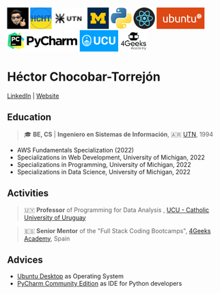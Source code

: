 <img src="./img/gravatar-hector.png"
     height="50"
     alt="Avatar de Héctor">
<img src="./img/logo-hcht-uk.jpg"
     width="50" height="50"
     alt="I stand with Ukraine">
<img src="./img/logo-utn.png"
     height="50"
     alt="Universidad Tecnológica Nacional">
<img src="./img/university-of-michigan.jpeg"
     height="50"
     alt="University of Michigan">
<img src="./img/logo-python.png"
     height="50"
     alt="Logo Python">
<img src="./img/logo-reactjs.png"
     height="50"
     alt="Logo React">
<img src="./img/logo-ubuntu.png"
     height="50"
     alt="Logo Ubuntu">
<img src="./img/logo-pycharm.png"
     height="50"
     alt="Logo PyCharm">
<img src="./img/logo-ucu.png"
     height="50"
     alt="Logo Catholic University of Uruguay">
<img src="./img/logo-4geeks.png"
     height="50"
     alt="Logo 4Geeks Academy">

# Héctor Chocobar-Torrejón

[LinkedIn](https://www.linkedin.com/in/hector-chocobar/) | [Website](https://chocobar.net)

## Education

> 🎓 **BE, CS** | **Ingeniero en Sistemas de Información**, 🇦🇷 [UTN](https://www.frc.utn.edu.ar/), 1994

- AWS Fundamentals Specialization (2022)
- Specializations in Web Development, University of Michigan, 2022
- Specializations in Programming, University of Michigan, 2022
- Specializations in Data Science, University of Michigan, 2022

## Activities

> 🇺🇾 **Professor** of Programming for Data Analysis , [UCU - Catholic University of Uruguay](https://ucu.edu.uy)

> 🇪🇸 **Senior Mentor** of the "Full Stack Coding Bootcamps", [4Geeks Academy](https://4geeksacademy.com/), Spain

## Advices

- [Ubuntu Desktop](https://ubuntu.com/download/desktop) as Operating System
- [PyCharm Community Edition](https://www.jetbrains.com/pycharm/download/) as IDE for Python developers
